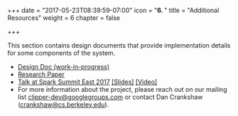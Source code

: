 +++
date = "2017-05-23T08:39:59-07:00"
icon = "<b>6. </b>"
title = "Additional Resources"
weight = 6
chapter = false

+++

This section contains design documents that provide implementation details
for some components of the system.

+ [Design Doc (work-in-progress)](https://docs.google.com/document/d/1Ghc-CAKXzzRshSa6FlonFa5ttmtHRAqFwMg7vhuJakw/edit?usp=sharing)
+ [Research Paper](https://arxiv.org/abs/1612.03079)
+ [Talk at Spark Summit East 2017](https://spark-summit.org/east-2017/events/clipper-a-low-latency-online-prediction-serving-system/) [[Slides]](https://www.slideshare.net/SparkSummit/clipper-a-lowlatency-online-prediction-serving-system-spark-summit-east-talk-by-dan-crankshaw) [[Video]](https://youtu.be/4sdK2dp94Hw)
+ For more information about the project, please reach out on our mailing list <clipper-dev@googlegroups.com> or contact Dan Crankshaw (<crankshaw@cs.berkeley.edu>).
